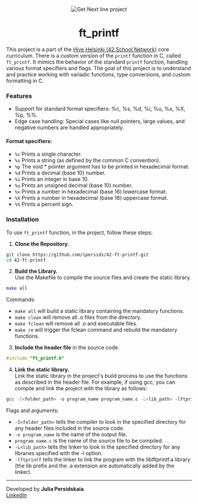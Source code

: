 <div align="center">
<picture>
  <img alt="Get Next line project" src="https://github.com/ayogun/42-project-badges/blob/main/badges/ft_printfe.png" />
</picture>

# ft_printf

</div>

This project is a part of the [Hive Helsinki (42 School Network)](https://www.hive.fi/en/curriculum) core curriculum. There is a custom version of the `printf` function in C, called `ft_printf`. It mimics the behavior of the standard `printf` function, handling various format specifiers and flags. The goal of this project is to understand and practice working with variadic functions, type conversions, and custom formatting in C.   

### Features  
- Support for standard format specifiers: %c, %s, %d, %i, %u, %x, %X, %p, %%. 
- Edge case handling: Special cases like null pointers, large values, and negative numbers are handled appropriately.  

#### Format specifiers:  
 * `%c` Prints a single character.  
 * `%s` Prints a string (as defined by the common C convention).  
 * `%p` The void * pointer argument has to be printed in hexadecimal format.  
 * `%d` Prints a decimal (base 10) number.  
 * `%i` Prints an integer in base 10.  
 * `%u` Prints an unsigned decimal (base 10) number.  
 * `%x` Prints a number in hexadecimal (base 16) lowercase format.  
 * `%X` Prints a number in hexadecimal (base 16) uppercase format.  
 * `%%` Prints a percent sign.  

### Installation  
To use `ft_printf` function, in the project, follow these steps:  
1. **Clone the Repository.**
```sh
git clone https://github.com/ipersids/42-ft-printf.git
cd 42-ft-printf
```
2. **Build the Library.**   
Use the Makefile to compile the source files and create the static library.  
```sh
make all
```
Commands:  
- `make all` will build a static library containing the mandatory functions.  
- `make clean` will remove all .o files from the directory.  
- `make fclean` will remove all .o and executable files.  
- `make re` will trigger the fclean command and rebuild the mandatory functions.  

3. **Include the header file** in the source code.  
```c
#include "ft_printf.h"
```

4. **Link the static library.**  
Link the static library in the project's build process to use the functions as described in the header file. For example, if using gcc, you can compile and link the project with the library as follows:  
```sh
gcc -I<folder_path> -o program_name program_name.c -L<lib_path> -lftprintf
```
Flags and arguments:

- `-I<folder_path>` tells the compiler to look in the specified directory for any header files included in the source code.  
- `-o program_name` is the name of the output file.  
- `program_name.c` is the name of the source file to be compiled.  
- `-L<lib_path>` tells the linker to look in the specified directory for any libraries specified with the -l option.  
- `-lftprintf` tells the linker to link the program with the liblftprintf.a library (the lib prefix and the .a extension are automatically added by the linker).  

______________
Developed by **Julia Persidskaia**.    
[LinkedIn](https://www.linkedin.com/in/iuliia-persidskaia/)  
